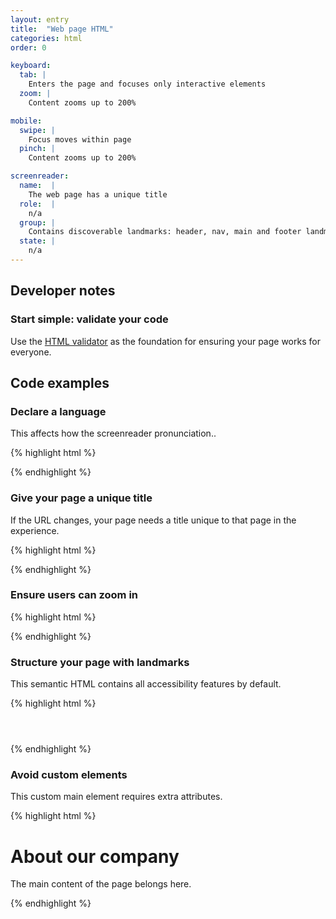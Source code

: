 ```yaml
---
layout: entry
title:  "Web page HTML"
categories: html
order: 0

keyboard:
  tab: |
    Enters the page and focuses only interactive elements
  zoom: |
    Content zooms up to 200%

mobile:
  swipe: |
    Focus moves within page
  pinch: |
    Content zooms up to 200%

screenreader:
  name:  |
    The web page has a unique title
  role:  |
    n/a
  group: |
    Contains discoverable landmarks: header, nav, main and footer landmarks
  state: |
    n/a
---
```

## Developer notes

### Start simple: validate your code

Use the [HTML validator](https://validator.w3.org/nu/) as the foundation for ensuring your page works for everyone.

## Code examples

### Declare a language

This affects how the screenreader pronunciation..

{% highlight html %}
<html lang="en">
</html>
{% endhighlight %}

### Give your page a unique title

If the URL changes, your page needs a title unique to that page in the experience.

{% highlight html %}
<head>
  <title>Page title - Site name</title>
</head>
{% endhighlight %}

### Ensure users can zoom in

{% highlight html %}
<head>
  <meta name="viewport" 
        content="width=device-width, 
        initial-scale=1">
</head>
{% endhighlight %}

### Structure your page with landmarks
This semantic HTML contains all accessibility features by default.

{% highlight html %}
<header>
  <!-- Contains the site title -->
</header>
<nav>
  <!-- Primary navigation menu-->
</nav>
<main> 
  <!-- Main content -->
</main>
<footer>
  <!--  Site map and legal info -->
</footer>
{% endhighlight %}

### Avoid custom elements
This custom main element requires extra attributes.

{% highlight html %}
<div role="main"> 
  <h1>About our company</h1>
  <p>The main content of the page belongs here.</p>
</div>
{% endhighlight %}